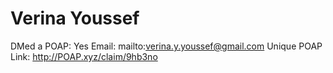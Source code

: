 # Verina Youssef

DMed a POAP: Yes
Email: mailto:verina.y.youssef@gmail.com
Unique POAP Link: http://POAP.xyz/claim/9hb3no